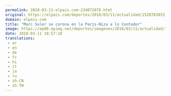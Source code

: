 ```yaml
---
permalink: 2018-03-11-elpais.com-234072078.html
original: https://elpais.com/deportes/2018/03/11/actualidad/1520783833_861415.html#?ref=rss&format=simple&link=link
domain: elpais.com
title: "Marc Soler se corona en la París-Niza a lo Contador"
image: https://ep00.epimg.net/deportes/imagenes/2018/03/11/actualidad/1520783833_861415_1520784046_rrss_normal.jpg
date: 2018-03-11 18:57:18
translations: 
 - ar
 - en
 - de
 - fr
 - hi
 - it
 - ja
 - ru
 - zh-CN
 - zh-TW
---
```


